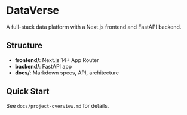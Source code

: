 # DataVerse

A full-stack data platform with a Next.js frontend and FastAPI backend.

## Structure
- **frontend/**: Next.js 14+ App Router
- **backend/**: FastAPI app
- **docs/**: Markdown specs, API, architecture

## Quick Start
See `docs/project-overview.md` for details.
